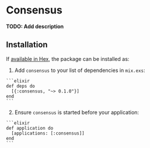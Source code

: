 # Consensus

**TODO: Add description**

## Installation

If [available in Hex](https://hex.pm/docs/publish), the package can be installed as:

  1. Add `consensus` to your list of dependencies in `mix.exs`:

    ```elixir
    def deps do
      [{:consensus, "~> 0.1.0"}]
    end
    ```

  2. Ensure `consensus` is started before your application:

    ```elixir
    def application do
      [applications: [:consensus]]
    end
    ```

